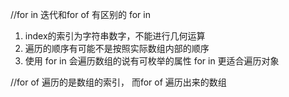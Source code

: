 //for in 迭代和for of 有区别的
for in 
1. index的索引为字符串数字，不能进行几何运算
2. 遍历的顺序有可能不是按照实际数组内部的顺序
3. 使用 for in 会遍历数组的说有可枚举的属性
for in 更适合遍历对象


//for of 
遍历的是数组的索引， 而for of 遍历出来的数组